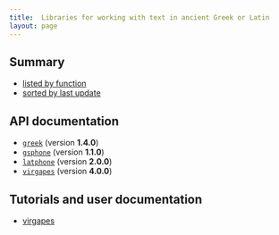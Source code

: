 ```yaml
---
title:  Libraries for working with text in ancient Greek or Latin
layout: page
---
```



## Summary

-  [listed by function](langlibs)
-  [sorted by last update](langbydate)


## API documentation


-  [`greek`](../api-docs/langlibs/greek/edu/holycross/shot/greek/) (version **1.4.0**)
-  [`gsphone`](../api-docs/langlibs/gsphone/edu/holycross/shot/gsphone/) (version **1.1.0**)
-  [`latphone`](../api-docs/langlibs/latphone/edu/holycross/shot/latin/) (version **2.0.0**)
-  [`virgapes`](../api-docs/langlibs/virgapes/edu/holycross/shot/virgapes/) (version **4.0.0**)

## Tutorials and user documentation

- [virgapes](../tut/langlibs/virgapes/)
